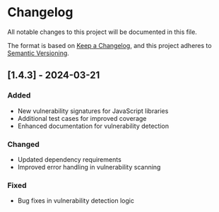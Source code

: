 # Changelog

All notable changes to this project will be documented in this file.

The format is based on [Keep a Changelog](https://keepachangelog.com/en/1.0.0/),
and this project adheres to [Semantic Versioning](https://semver.org/spec/v2.0.0.html).

## [1.4.3] - 2024-03-21

### Added
- New vulnerability signatures for JavaScript libraries
- Additional test cases for improved coverage
- Enhanced documentation for vulnerability detection

### Changed
- Updated dependency requirements
- Improved error handling in vulnerability scanning

### Fixed
- Bug fixes in vulnerability detection logic 